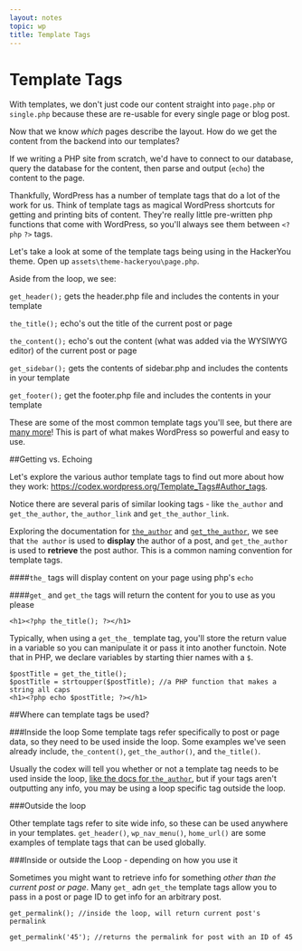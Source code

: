 ```yaml
---
layout: notes
topic: wp
title: Template Tags
---
```


# Template Tags

With templates, we don't just code our content straight into `page.php` or `single.php` because these are re-usable for every single page or blog post.

Now that we know _which_ pages describe the layout. How do we get the content from the backend into our templates?

If we writing a PHP site from scratch, we'd have to connect to our database, query the database for the content, then parse and output (`echo`) the content to the page.

Thankfully, WordPress has a number of template tags that do a lot of the work for us. Think of template tags as magical WordPress shortcuts for getting and printing bits of content. They're really little pre-written php functions that come with WordPress, so you'll always see them between `<?php` `?>` tags.

Let's take a look at some of the template tags being using in the HackerYou theme. Open up `assets\theme-hackeryou\page.php`.

Aside from the loop, we see:

`get_header();` gets the header.php file and includes the contents in your template  

`the_title();` echo's out the title of the current post or page

`the_content();`  echo's out the content (what was added via the WYSIWYG editor) of the current post or page

`get_sidebar();` gets the contents of sidebar.php and includes the contents in your template

`get_footer();` get the footer.php file and includes the contents in your template  

These are some of the most common template tags you'll see, but there are [many more](https://codex.wordpress.org/Template_Tags)! This is part of what makes WordPress so powerful and easy to use. 

##Getting vs. Echoing

Let's explore the various author template tags to find out more about how they work: <https://codex.wordpress.org/Template_Tags#Author_tags>.

Notice there are several paris of similar looking tags - like `the_author` and `get_the_author`, `the_author_link`  and `get_the_author_link`.

Exploring the documentation for [`the_author`](https://codex.wordpress.org/Function_Reference/the_author) and [`get_the_author`](https://codex.wordpress.org/Function_Reference/get_the_author),
we see that `the author` is used to **display** the author of a post, and `get_the_author` is used to **retrieve** the post author.  This is a common naming convention for template tags.

####`the_` tags will display content on your page using php's `echo`

####`get_` and `get_the` tags will return the content for you to use as you please

`<h1><?php the_title(); ?></h1>`

Typically, when using a `get_the_` template tag, you'll store the return value in a variable so you can manipulate it or pass it into another functoin. Note that in PHP, we declare variables by starting thier names with a `$`.

    $postTitle = get_the_title();
    $postTitle = strtoupper($postTitle); //a PHP function that makes a string all caps
    <h1><?php echo $postTitle; ?></h1>


##Where can template tags be used?

###Inside the loop
Some template tags refer specifically to post or page data, so they need to be used inside the loop.  Some examples we've seen already include, `the_content()`, `get_the_author()`, and `the_title()`. 

Usually the codex will tell you whether or not a template tag needs to be used inside the loop, [like the docs for `the_author`](https://codex.wordpress.org/Function_Reference/the_author), but if your tags aren't outputting any info, you may be using a loop specific tag outside the loop.  

###Outside the loop

Other template tags refer to site wide info, so these can be used anywhere in your templates. `get_header()`,  `wp_nav_menu()`, `home_url()` are some examples of template tags that can be used globally.

###Inside or outside the Loop - depending on how you use it

Sometimes you might want to retrieve info for something *other than the current post or page*.  Many `get_` adn `get_the` template tags allow you to pass in a post or page ID to get info for an arbitrary post.

    get_permalink(); //inside the loop, will return current post's permalink

    get_permalink('45'); //returns the permalink for post with an ID of 45

